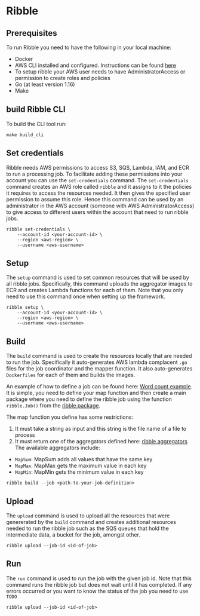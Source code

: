# Ribble

## Prerequisites
To run Ribble you need to have the following in your local machine:

- Docker 
- AWS CLI installed and configured. Instructions can be found [here](https://docs.aws.amazon.com/cli/latest/userguide/cli-chap-getting-started.html)
- To setup ribble your AWS user needs to have AdministratorAccess or permission to create roles and policies
- Go (at least version 1.16)
- Make

## build Ribble CLI
To build  the CLI tool run:
```
make build_cli
```

## Set credentials

Ribble needs AWS permissions to access S3, SQS, Lambda, IAM, and ECR to run a processing job. To facilitate adding these permissions into your account you can use the `set-credentials` command.  The `set-credentials` command creates an AWS role called `ribble` and it assigns to it the policies it requires to access the resources needed. It then gives the specified user permission to assume this role. Hence this command can be used by an administrator in the AWS account (someone with AWS AdministratorAccess) to give access to different users within the account that need to run ribble jobs. 

```
ribble set-credentials \
    --account-id <your-account-id> \
    --region <aws-region> \
    --username <aws-username>
```

## Setup

The `setup` command is used to set common resources that will be used by all ribble jobs. Specifically, this command uploads the aggregator images to ECR and creates Lambda functions for each of them. Note that you only need to use this command once when setting up the framework.
```
ribble setup \
    --account-id <your-account-id> \
    --region <aws-region> \
    --username <aws-username>
```

## Build

The `build` command is used to create the resources locally that are needed to run the job. Specifically it auto-generates AWS lambda complacent `.go` files for the job coordinator and the mapper function. It also auto-generates `Dockerfiles` for each of them and builds the images.

An example of how to define a job can be found here: [Word count example](https://github.com/josenarvaezp/ribble/tree/main/examples/wordcount). It is simple, you need to define your map function and then create a main package where you need to define the ribble job using the function `ribble.Job()` from the [ribble package](https://github.com/josenarvaezp/ribble/tree/main/pkg/ribble/ribble.go). 

The map function you define has some restrictions:
1. It must take a string as input and this string is the file name of a file to process
2. It must return one of the aggregators defined here: [ribble aggregators](https://github.com/josenarvaezp/ribble/tree/main/pkg/aggregators/aggregators.go)
The available aggregators include:
- `MapSum`: MapSum adds all values that have the same key
- `MapMax`: MapMax gets the maximum value in each key
- `MapMin`: MapMin gets the minimum value in each key

```
ribble build --job <path-to-your-job-definition>
```

## Upload

The `upload` command is used to upload all the resources that were genererated by the `build` command and creates additional resources needed to run the ribble job such as the SQS queues that hold the intermediate data, a bucket for the job, amongst other. 

```
ribble upload --job-id <id-of-job>
```

## Run

The `run` command is used to run the job with the given job id. Note that this command runs the ribble job but does not wait until it has completed. If any errors occurred or you want to know the status of the job you need to use `TODO`

```
ribble upload --job-id <id-of-job>
```
